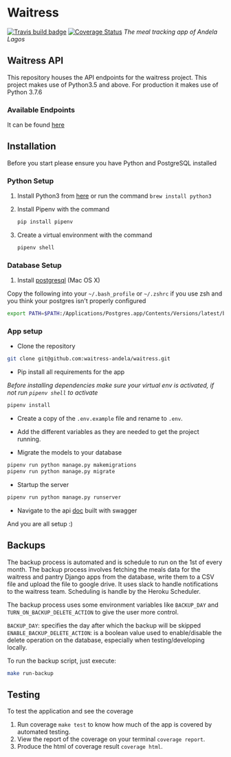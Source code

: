 # Waitress

[![Travis build badge](https://travis-ci.org/waitress-andela/waitress.svg?branch=master)](https://travis-ci.org/waitress-andela/waitress) [![Coverage Status](https://coveralls.io/repos/waitress-andela/waitress/badge.svg?branch=master&service=github)](https://coveralls.io/github/waitress-andela/waitress?branch=master)
_The meal tracking app of Andela Lagos_

## Waitress API

This repository houses the API endpoints for the waitress project.
This project makes use of Python3.5 and above.
For production it makes use of Python 3.7.6

### Available Endpoints

It can be found [here](https://waitressandela.herokuapp.com/docs)

## Installation

Before you start please ensure you have Python and PostgreSQL installed

### Python Setup

1. Install Python3 from [here](http://www.python.org/download/) or run the command `brew install python3`
2. Install Pipenv with the command

    ```bash
    pip install pipenv
    ```

3. Create a virtual environment with the command

    ```bash
    pipenv shell
    ```

### Database Setup

1. Install [postgresql](http://postgresapp.com/) (Mac OS X)

Copy the following into your `~/.bash_profile` or `~/.zshrc` if you use zsh and you think your postgres isn't properly configured

```bash
export PATH=$PATH:/Applications/Postgres.app/Contents/Versions/latest/bin
```

### App setup

* Clone the repository

```bash
git clone git@github.com:waitress-andela/waitress.git
```

* Pip install all requirements for the app

_Before installing dependencies make sure your virtual env is activated, if not run `pipenv shell` to activate_

```bash
pipenv install
```

* Create a copy of the `.env.example` file and rename to `.env`.

* Add the different variables as they are needed to get the project running.

* Migrate the models to your database

```bash
pipenv run python manage.py makemigrations
pipenv run python manage.py migrate
```

* Startup the server

```bash
pipenv run python manage.py runserver
```

* Navigate to the api [doc](http://localhost:8000/docs/) built with swagger

And you are all setup :)

## Backups

The backup process is automated and is schedule to run on the 1st of every month. The backup process involves fetching the meals data for the waitress and pantry Django apps from the database, write them to a CSV file and upload the file to google drive. It uses slack to handle notifications to the waitress team. Scheduling is handle by the Heroku Scheduler.

The backup process uses some environment variables like `BACKUP_DAY` and `TURN_ON_BACKUP_DELETE_ACTION` to give the user more control.

`BACKUP_DAY`: specifies the day after which the backup will be skipped
`ENABLE_BACKUP_DELETE_ACTION`: is a boolean value used to enable/disable the delete operation on the database, especially when testing/developing locally.

To run the backup script, just execute:

```sh
make run-backup
```

## Testing

To test the application and see the coverage

1. Run coverage `make test` to know how much of the app is covered by automated testing.
2. View the report of the coverage on your terminal `coverage report`.
3. Produce the html of coverage result `coverage html`.
